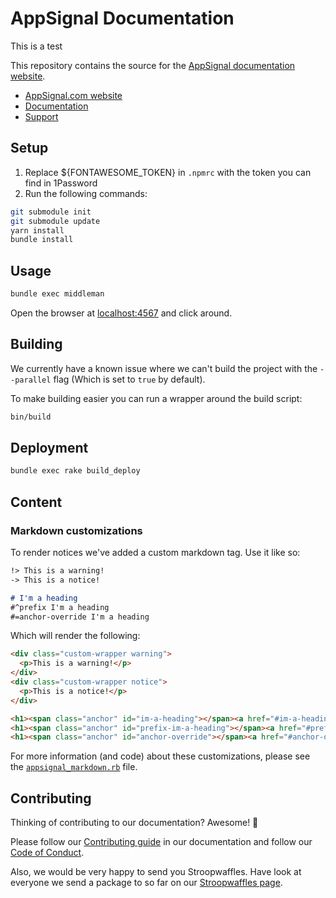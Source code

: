 # AppSignal Documentation

This is a test

This repository contains the source for the [AppSignal documentation
website][docs].

- [AppSignal.com website][appsignal]
- [Documentation][docs]
- [Support][contact]

## Setup
1. Replace ${FONTAWESOME_TOKEN} in `.npmrc` with the token you can find in 1Password
2. Run the following commands:

```sh
git submodule init
git submodule update
yarn install
bundle install
```

## Usage

```sh
bundle exec middleman
```

Open the browser at [localhost:4567](http://localhost:4567/) and click around.

## Building

We currently have a known issue where we can't build the project with the
`--parallel` flag (Which is set to `true` by default).

To make building easier you can run a wrapper around the build script:

```sh
bin/build
```

## Deployment

```sh
bundle exec rake build_deploy
```

## Content

### Markdown customizations

To render notices we've added a custom markdown tag. Use it like so:

```markdown
!> This is a warning!
-> This is a notice!

# I'm a heading
#^prefix I'm a heading
#=anchor-override I'm a heading
```

Which will render the following:

```html
<div class="custom-wrapper warning">
  <p>This is a warning!</p>
</div>
<div class="custom-wrapper notice">
  <p>This is a notice!</p>
</div>

<h1><span class="anchor" id="im-a-heading"></span><a href="#im-a-heading">I'm a heading</a></h1>
<h1><span class="anchor" id="prefix-im-a-heading"></span><a href="#prefix-im-a-heading">I'm a heading</a></h1>
<h1><span class="anchor" id="anchor-override"></span><a href="#anchor-override">I'm a heading</a></h1>
```

For more information (and code) about these customizations, please see the
[`appsignal_markdown.rb`](lib/appsignal_markdown.rb) file.

## Contributing

Thinking of contributing to our documentation? Awesome! 🚀

Please follow our [Contributing guide][contributing-guide] in our
documentation and follow our [Code of Conduct][coc].

Also, we would be very happy to send you Stroopwaffles. Have look at everyone
we send a package to so far on our [Stroopwaffles page][waffles-page].

[appsignal]: https://www.appsignal.com
[contact]: mailto:support@appsignal.com
[coc]: https://docs.appsignal.com/appsignal/code-of-conduct.html
[waffles-page]: https://www.appsignal.com/waffles
[docs]: https://docs.appsignal.com
[contributing-guide]: https://docs.appsignal.com/contributing
